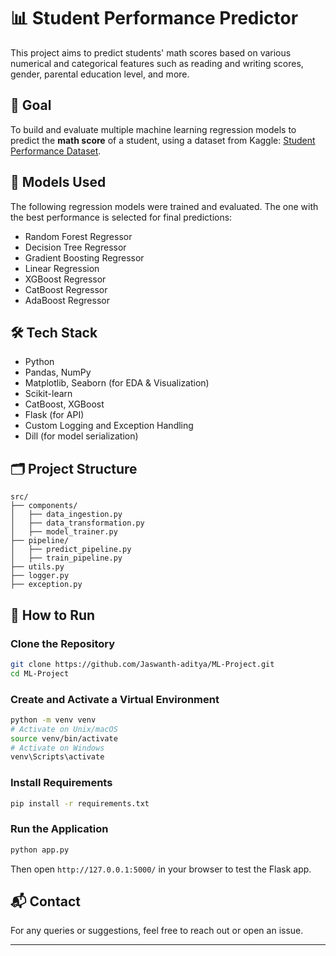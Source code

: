 
# 📊 Student Performance Predictor

This project aims to predict students' math scores based on various numerical and categorical features such as reading and writing scores, gender, parental education level, and more.

## 🎯 Goal

To build and evaluate multiple machine learning regression models to predict the **math score** of a student, using a dataset from Kaggle: [Student Performance Dataset](https://www.kaggle.com/datasets/spscientist/students-performance-in-exams?datasetId=74977).

## 🧠 Models Used

The following regression models were trained and evaluated. The one with the best performance is selected for final predictions:

- Random Forest Regressor
- Decision Tree Regressor
- Gradient Boosting Regressor
- Linear Regression
- XGBoost Regressor
- CatBoost Regressor
- AdaBoost Regressor

## 🛠️ Tech Stack

- Python
- Pandas, NumPy
- Matplotlib, Seaborn (for EDA & Visualization)
- Scikit-learn
- CatBoost, XGBoost
- Flask (for API)
- Custom Logging and Exception Handling
- Dill (for model serialization)

## 🗂️ Project Structure

```
src/
├── components/
│   ├── data_ingestion.py
│   ├── data_transformation.py
│   ├── model_trainer.py
├── pipeline/
│   ├── predict_pipeline.py
│   ├── train_pipeline.py
├── utils.py
├── logger.py
├── exception.py
```

## 🚀 How to Run

### Clone the Repository

```bash
git clone https://github.com/Jaswanth-aditya/ML-Project.git
cd ML-Project
```

### Create and Activate a Virtual Environment

```bash
python -m venv venv
# Activate on Unix/macOS
source venv/bin/activate
# Activate on Windows
venv\Scripts\activate
```

### Install Requirements

```bash
pip install -r requirements.txt
```

### Run the Application

```bash
python app.py
```

Then open `http://127.0.0.1:5000/` in your browser to test the Flask app.

## 📬 Contact

For any queries or suggestions, feel free to reach out or open an issue.

---


